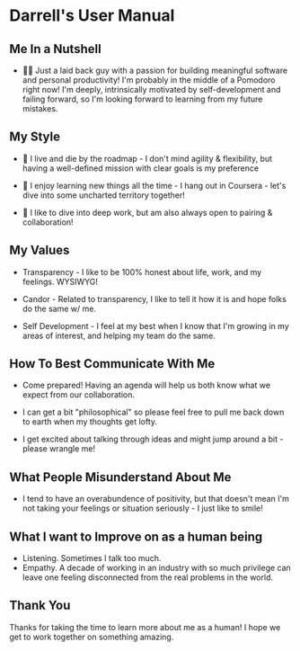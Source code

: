 
<a id="orgf0111f5"></a>

# Darrell's User Manual


<a id="orgc8e7057"></a>

## Me In a Nutshell


<a id="org1497e3c"></a>

- 🚶🏿 Just a laid back guy with a passion for building meaningful software and personal productivity! I'm probably in the middle of a Pomodoro right now! I'm deeply, intrinsically motivated by self-development and failing forward, so I'm looking forward to learning from my future mistakes.


<a id="org2df8652"></a>

## My Style


<a id="org818fe10"></a>

- 🚧 I live and die by the roadmap - I don't mind agility & flexibility, but having a well-defined mission with clear goals is my preference


<a id="orgf424db3"></a>

- 🧠 I enjoy learning new things all the time - I hang out in Coursera - let's dive into some uncharted territory together!


<a id="org3cdf548"></a>

- 👐 I like to dive into deep work, but am also always open to pairing & collaboration!


<a id="orgc95ea4e"></a>

## My Values


<a id="org80b99fd"></a>

- Transparency - I like to be 100% honest about life, work, and my feelings. WYSIWYG!


<a id="org03bfae2"></a>

- Candor - Related to transparency, I like to tell it how it is and hope folks do the same w/ me.


<a id="org752fc01"></a>

- Self Development - I feel at my best when I know that I'm growing in my areas of interest, and helping my team do the same.


<a id="org2c22af0"></a>

## How To Best Communicate With Me


<a id="org84b3a29"></a>

- Come prepared! Having an agenda will help us both know what we expect from our collaboration.


<a id="org9576b6b"></a>

- I can get a bit "philosophical" so please feel free to pull me back down to earth when my thoughts get lofty.


<a id="org85cb5cb"></a>

- I get excited about talking through ideas and might jump around a bit - please wrangle me!


<a id="org0ff57f6"></a>

## What People Misunderstand About Me


<a id="org1a9314b"></a>

- I tend to have an overabundence of positivity, but that doesn't mean I'm not taking your feelings or situation seriously - I just like to smile!


<a id="org4b14dd4"></a>

## What I want to Improve on as a human being


<a id="orgb6832cb"></a>

- Listening. Sometimes I talk too much.
- Empathy. A decade of working in an industry with so much privilege can leave one feeling disconnected from the real problems in the world.

## Thank You

Thanks for taking the time to learn more about me as a human! I hope we get to work together on something amazing.
